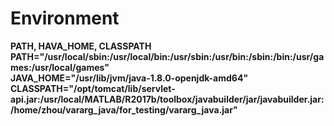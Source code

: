 # Environment  
<b> PATH, HAVA_HOME, CLASSPATH  <b/>
PATH="/usr/local/sbin:/usr/local/bin:/usr/sbin:/usr/bin:/sbin:/bin:/usr/games:/usr/local/games"  
JAVA_HOME="/usr/lib/jvm/java-1.8.0-openjdk-amd64"  
CLASSPATH="/opt/tomcat/lib/servlet-api.jar:/usr/local/MATLAB/R2017b/toolbox/javabuilder/jar/javabuilder.jar:/home/zhou/vararg_java/for_testing/vararg_java.jar"  
